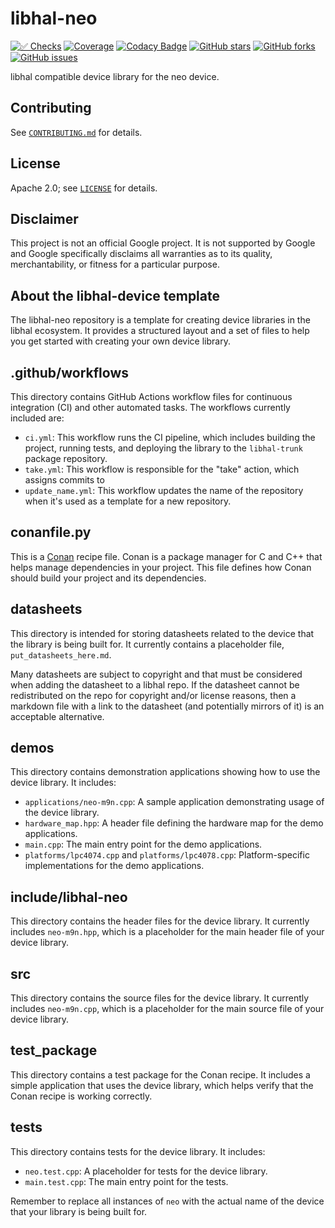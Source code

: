 # libhal-neo

[![✅ Checks](https://github.com/libhal/libhal-neo/actions/workflows/ci.yml/badge.svg)](https://github.com/libhal/libhal-neo/actions/workflows/ci.yml)
[![Coverage](https://libhal.github.io/libhal-neo/coverage/coverage.svg)](https://libhal.github.io/libhal-neo/coverage/)
[![Codacy Badge](https://app.codacy.com/project/badge/Grade/b084e6d5962d49a9afcb275d62cd6586)](https://www.codacy.com/gh/libhal/libhal-neo/dashboard?utm_source=github.com&amp;utm_medium=referral&amp;utm_content=libhal/libhal-neo&amp;utm_campaign=Badge_Grade)
[![GitHub stars](https://img.shields.io/github/stars/libhal/libhal-neo.svg)](https://github.com/libhal/libhal-neo/stargazers)
[![GitHub forks](https://img.shields.io/github/forks/libhal/libhal-neo.svg)](https://github.com/libhal/libhal-neo/network)
[![GitHub issues](https://img.shields.io/github/issues/libhal/libhal-neo.svg)](https://github.com/libhal/libhal-neo/issues)

libhal compatible device library for the neo device.

## Contributing

See [`CONTRIBUTING.md`](CONTRIBUTING.md) for details.

## License

Apache 2.0; see [`LICENSE`](LICENSE) for details.

## Disclaimer

This project is not an official Google project. It is not supported by
Google and Google specifically disclaims all warranties as to its quality,
merchantability, or fitness for a particular purpose.

## About the libhal-device template

The libhal-neo repository is a template for creating device libraries in
the libhal ecosystem. It provides a structured layout and a set of files to help
you get started with creating your own device library.

## .github/workflows

This directory contains GitHub Actions workflow files for continuous integration
(CI) and other automated tasks. The workflows currently included are:

- `ci.yml`: This workflow runs the CI pipeline, which includes
  building the project, running tests, and deploying the library to the
  `libhal-trunk` package repository.
- `take.yml`: This workflow is responsible for the "take" action, which assigns
  commits to
- `update_name.yml`: This workflow updates the name of the repository when it's
  used as a template for a new repository.

## conanfile.py

This is a [Conan](https://conan.io/) recipe file. Conan is a package manager for
C and C++ that helps manage dependencies in your project. This file defines how
Conan should build your project and its dependencies.

## datasheets

This directory is intended for storing datasheets related to the device that the
library is being built for. It currently contains a placeholder file,
`put_datasheets_here.md`.

Many datasheets are subject to copyright and that must be considered when adding
the datasheet to a libhal repo. If the datasheet cannot be redistributed on the
repo for copyright and/or license reasons, then a markdown file with a link to
the datasheet (and potentially mirrors of it) is an acceptable alternative.

## demos

This directory contains demonstration applications showing how to use the device
library. It includes:

- `applications/neo-m9n.cpp`: A sample application demonstrating usage of the
  device library.
- `hardware_map.hpp`: A header file defining the hardware map for the demo
  applications.
- `main.cpp`: The main entry point for the demo applications.
- `platforms/lpc4074.cpp` and `platforms/lpc4078.cpp`: Platform-specific
  implementations for the demo applications.

## include/libhal-neo

This directory contains the header files for the device library. It currently
includes `neo-m9n.hpp`, which is a placeholder for the main header file of
your device library.

## src

This directory contains the source files for the device library. It currently
includes `neo-m9n.cpp`, which is a placeholder for the main source file of
your device library.

## test_package

This directory contains a test package for the Conan recipe. It includes a
simple application that uses the device library, which helps verify that the
Conan recipe is working correctly.

## tests

This directory contains tests for the device library. It includes:

- `neo.test.cpp`: A placeholder for tests for the device library.
- `main.test.cpp`: The main entry point for the tests.

Remember to replace all instances of `neo` with the actual name of the
device that your library is being built for.
